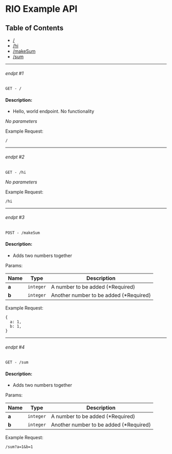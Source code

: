 # RIO Example API

## Table of Contents
- [/](#endpt-1)
- [/hi](#endpt-2)
- [/makeSum](#endpt-3)
- [/sum](#endpt-4)

___
###### endpt #1
```
GET - /
```

#### Description:
- Hello, world endpoint. No functionality

_No parameters_


Example Request:
```
/
```
___
###### endpt #2
```
GET - /hi
```

_No parameters_


Example Request:
```
/hi
```
___
###### endpt #3
```
POST - /makeSum
```

#### Description:
- Adds two numbers together

Params:

| Name | Type | Description |
|--|--|--|
| **a** | `integer` | A number to be added (*Required)
| **b** | `integer` | Another number to be added (*Required)


Example Request:
```
{
  a: 1,
  b: 1,
}
```
___
###### endpt #4
```
GET - /sum
```

#### Description:
- Adds two numbers together

Params:

| Name | Type | Description |
|--|--|--|
| **a** | `integer` | A number to be added (*Required)
| **b** | `integer` | Another number to be added (*Required)


Example Request:
```
/sum?a=1&b=1
```
